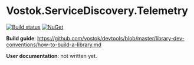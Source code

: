 # Vostok.ServiceDiscovery.Telemetry

[![Build status](https://ci.appveyor.com/api/projects/status/github/vostok/servicediscovery.telemetry?svg=true&branch=master)](https://ci.appveyor.com/project/vostok/servicediscovery.telemetry/branch/master)
[![NuGet](https://img.shields.io/nuget/v/Vostok.ServiceDiscovery.Telemetry.svg)](https://www.nuget.org/packages/Vostok.ServiceDiscovery.Telemetry)




**Build guide**: https://github.com/vostok/devtools/blob/master/library-dev-conventions/how-to-build-a-library.md

**User documentation**: not written yet.